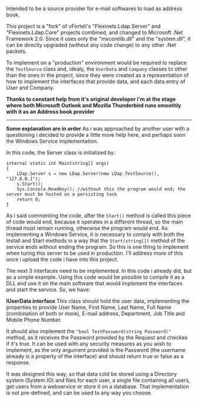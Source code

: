 Intended to be a source provider for e-mail softwares to load as address book.

This project is a "fork" of vForteli's "Flexinets.Ldap.Server" and "Flexinets.Ldap.Core" projects combined, and changed to Microsoft .Net Framework 2.0. Since it uses only the "mscorelib.dll" and the "system.dll", it can be directly upgraded (without any code change) to any other .Net packets.

To implement on a "production" environment would be required to replace the `TestSource` class and, idealy, the `UserData` and `Company` classes to other than the ones in the project, since they were created as a representation of how to implement the interfaces that provide data, and each data entry of User and Company.

**Thanks to constant help from it's original developer i'm at the stage where both Microsoft Outlook and Mozilla Thunderbird runs smoothly with it as an Address book provider**

---

**Some explanation are in order**
As i was approached by another user with a questioning i decided to provide a little more help here, and perhaps soon the Windows Service implementation.

In this code, the Server class is initialized by:
```
internal static int Main(string[] args)
{
    LDap.Server s = new LDap.Server(new LDap.TestSource(), "127.0.0.1");
    s.Start();
    Sys.Console.ReadKey(); //without this the program would end; the server must be hosted on a persisting task
    return 0;
}
```
As i said commenting the code, after the `Start()` method is called this piece of code would end, because it operates in a different thread, so the main thread must remain running, otherwise the program would end. As implementing a Windows Service, it is necessary to comply with both the Install and Start methods in a way that the `Start(string[])` method of the service ends without ending the program. So this is one thing to implement when turing this server to be used in production. I'll address more of this once i upload the code i have into this project.

The next 3 interfaces need to be implemented. In this code i already did, but as a simple example. Using this code would be possible to compile it as a DLL and use it on the main software that would implement the interfaces and start the service. So, we have:

**IUserData interface**
This class should hold the user data, implementing the properties to provide User Name, First Name, Last Name, Full Name (combination of both or more), E-mail address, Department, Job Title and Mobile Phone Number.

It should also implement the `"bool TestPassword(string Password)"` method, as it receives the Password provided by the Request and checkes if it's true. It can be used with any security measures as you wish to implement, as the only argument provided is the Password (the username already is a property of the interface) and should return true or false as a response.

It was designed this way, so that data cold be stored using a Directory system (System.IO) and files for each user, a single file containing all users, get users from a webservice or store it on a database. That implementation is not pre-defined, and can be used to any way you choose.
